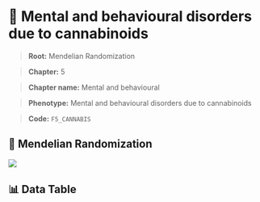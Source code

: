 # 🧪 Mental and behavioural disorders due to cannabinoids

> **Root:** Mendelian Randomization

> **Chapter:** 5  

> **Chapter name:** Mental and behavioural

> **Phenotype:** Mental and behavioural disorders due to cannabinoids  

> **Code:** `F5_CANNABIS`

## 🧬 Mendelian Randomization  

<img src="/MR/Figures/Forward/F5_CANNABIS.png"/>

## 📊 Data Table

<CsvTableMRF src="/public/MR/Data/Forward/F5_CANNABIS.csv"/>
